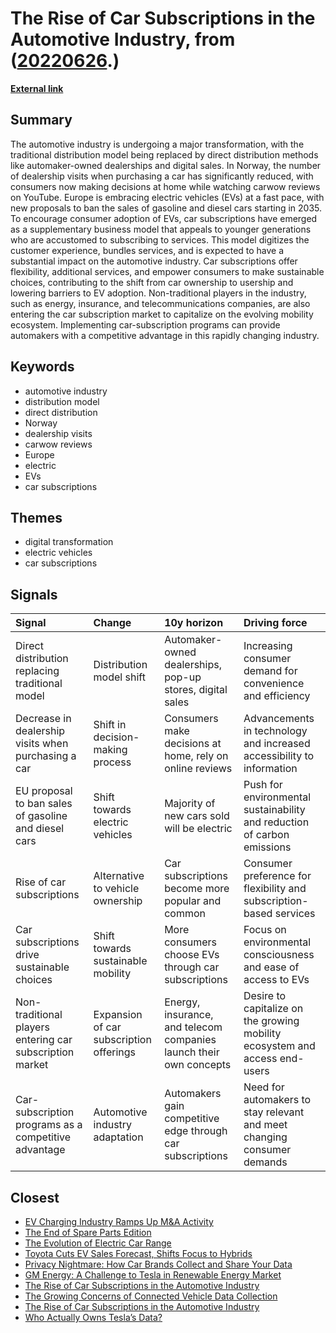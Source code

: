 # __The Rise of Car Subscriptions in the Automotive Industry__, from ([20220626](https://kghosh.substack.com/p/20220626).)

__[External link](https://europe.autonews.com/guest-columnist/why-car-subscriptions-are-key-solution-future-automotive)__



## Summary

The automotive industry is undergoing a major transformation, with the traditional distribution model being replaced by direct distribution methods like automaker-owned dealerships and digital sales. In Norway, the number of dealership visits when purchasing a car has significantly reduced, with consumers now making decisions at home while watching carwow reviews on YouTube. Europe is embracing electric vehicles (EVs) at a fast pace, with new proposals to ban the sales of gasoline and diesel cars starting in 2035. To encourage consumer adoption of EVs, car subscriptions have emerged as a supplementary business model that appeals to younger generations who are accustomed to subscribing to services. This model digitizes the customer experience, bundles services, and is expected to have a substantial impact on the automotive industry. Car subscriptions offer flexibility, additional services, and empower consumers to make sustainable choices, contributing to the shift from car ownership to usership and lowering barriers to EV adoption. Non-traditional players in the industry, such as energy, insurance, and telecommunications companies, are also entering the car subscription market to capitalize on the evolving mobility ecosystem. Implementing car-subscription programs can provide automakers with a competitive advantage in this rapidly changing industry.

## Keywords

* automotive industry
* distribution model
* direct distribution
* Norway
* dealership visits
* carwow reviews
* Europe
* electric
* EVs
* car subscriptions

## Themes

* digital transformation
* electric vehicles
* car subscriptions

## Signals

| Signal                                                   | Change                                  | 10y horizon                                                        | Driving force                                                               |
|:---------------------------------------------------------|:----------------------------------------|:-------------------------------------------------------------------|:----------------------------------------------------------------------------|
| Direct distribution replacing traditional model          | Distribution model shift                | Automaker-owned dealerships, pop-up stores, digital sales          | Increasing consumer demand for convenience and efficiency                   |
| Decrease in dealership visits when purchasing a car      | Shift in decision-making process        | Consumers make decisions at home, rely on online reviews           | Advancements in technology and increased accessibility to information       |
| EU proposal to ban sales of gasoline and diesel cars     | Shift towards electric vehicles         | Majority of new cars sold will be electric                         | Push for environmental sustainability and reduction of carbon emissions     |
| Rise of car subscriptions                                | Alternative to vehicle ownership        | Car subscriptions become more popular and common                   | Consumer preference for flexibility and subscription-based services         |
| Car subscriptions drive sustainable choices              | Shift towards sustainable mobility      | More consumers choose EVs through car subscriptions                | Focus on environmental consciousness and ease of access to EVs              |
| Non-traditional players entering car subscription market | Expansion of car subscription offerings | Energy, insurance, and telecom companies launch their own concepts | Desire to capitalize on the growing mobility ecosystem and access end-users |
| Car-subscription programs as a competitive advantage     | Automotive industry adaptation          | Automakers gain competitive edge through car subscriptions         | Need for automakers to stay relevant and meet changing consumer demands     |

## Closest

* [EV Charging Industry Ramps Up M&A Activity](213ff4d78c8040377180b7f7b5b13d4d)
* [The End of Spare Parts Edition](633655a8e8a99ad217f019928a2b8dc1)
* [The Evolution of Electric Car Range](7f4bbda67f521ee30a63b68b9f8666d9)
* [Toyota Cuts EV Sales Forecast, Shifts Focus to Hybrids](1bef8f22af5a0bd803a2cc87b0d33e19)
* [Privacy Nightmare: How Car Brands Collect and Share Your Data](d36bfc24eaef43d38c611b9c8d2491d0)
* [GM Energy: A Challenge to Tesla in Renewable Energy Market](db277b1d574be61a29e5d0e818b02268)
* [The Rise of Car Subscriptions in the Automotive Industry](b9a5b69113b7ca17b6493414799b0e6e)
* [The Growing Concerns of Connected Vehicle Data Collection](fe7e41280ce4475f799785a436070868)
* [The Rise of Car Subscriptions in the Automotive Industry](b9a5b69113b7ca17b6493414799b0e6e)
* [Who Actually Owns Tesla’s Data?](aa8144a7a9cdc5baa399df0daa112f75)